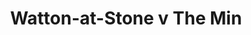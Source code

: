 ---
year: "2014"
serialNumber: "0445" 
game: "Watton-at-Stone"
title: "Watton-at-Stone v The Min"
gameLocation: "The Meadow"
gameDate: ""
result: ""
resultType: ""
type: "game"
---